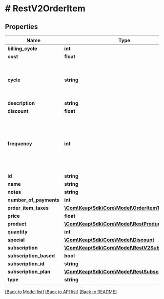# # RestV2OrderItem

## Properties

Name | Type | Description | Notes
------------ | ------------- | ------------- | -------------
**billing_cycle** | **int** |  | [optional]
**cost** | **float** |  | [optional]
**cycle** | **string** | The interval at which the customer is charged for the subscription. | [optional]
**description** | **string** |  | [optional]
**discount** | **float** |  | [optional]
**frequency** | **int** | Interval at which a customer receives a product or service as part of a subscription plan. | [optional]
**id** | **string** |  | [optional]
**name** | **string** |  | [optional]
**notes** | **string** |  | [optional]
**number_of_payments** | **int** |  | [optional]
**order_item_taxes** | [**\Com\Keap\Sdk\Core\Model\OrderItemTax[]**](OrderItemTax.md) |  | [optional]
**price** | **float** |  | [optional]
**product** | [**\Com\Keap\Sdk\Core\Model\RestProduct**](RestProduct.md) |  | [optional]
**quantity** | **int** |  | [optional]
**special** | [**\Com\Keap\Sdk\Core\Model\Discount**](Discount.md) |  | [optional]
**subscription** | [**\Com\Keap\Sdk\Core\Model\RestV2Subscription**](RestV2Subscription.md) |  | [optional]
**subscription_based** | **bool** |  | [optional]
**subscription_id** | **string** |  | [optional]
**subscription_plan** | [**\Com\Keap\Sdk\Core\Model\RestSubscriptionPlan**](RestSubscriptionPlan.md) |  | [optional]
**type** | **string** |  | [optional]

[[Back to Model list]](../../README.md#models) [[Back to API list]](../../README.md#endpoints) [[Back to README]](../../README.md)
